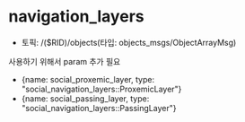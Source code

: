 # navigation_layers

- 토픽: /($RID)/objects(타입: objects_msgs/ObjectArrayMsg)

사용하기 위해서 param 추가 필요

   - {name: social_proxemic_layer,         type: "social_navigation_layers::ProxemicLayer"}
   - {name: social_passing_layer,         type: "social_navigation_layers::PassingLayer"}
